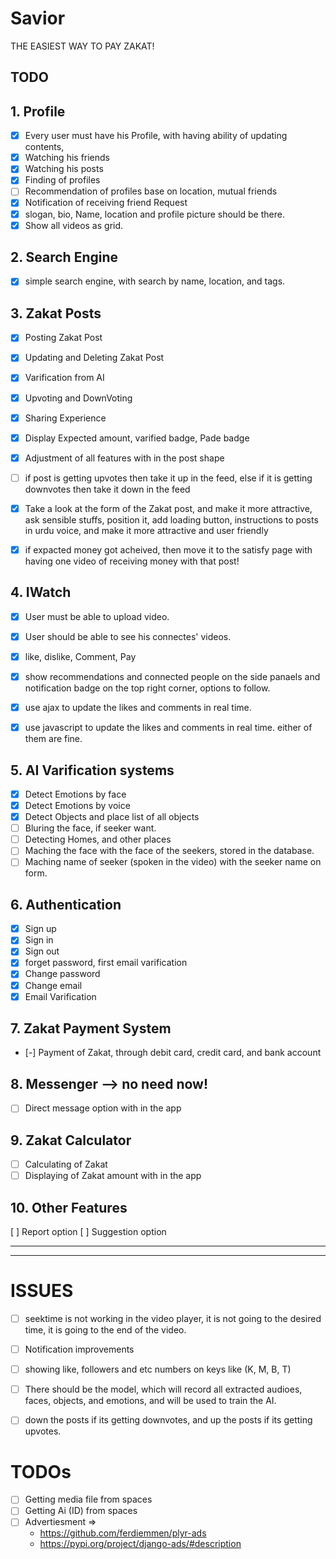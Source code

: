 # Savior

THE EASIEST WAY TO PAY ZAKAT!

## TODO

## 1. Profile

- [X] Every user must have his Profile, with having ability of updating contents,
- [X] Watching his friends
- [X] Watching his posts
- [X] Finding of profiles
- [ ] Recommendation of profiles base on location, mutual friends 
- [X] Notification of receiving friend Request
- [X] slogan, bio, Name, location and profile picture should be there.
- [X] Show all videos as grid.

## 2. Search Engine

- [X] simple search engine, with search by name, location, and tags.


## 3. Zakat Posts

- [X] Posting Zakat Post
- [X] Updating and Deleting Zakat Post
- [X] Varification from AI
- [X] Upvoting and DownVoting
- [X] Sharing Experience
- [X] Display Expected amount, varified badge, Pade badge 
- [X] Adjustment of all features with in the post shape
- [ ] if post is getting upvotes then take it up in the feed, else if it is getting downvotes then take it down in the feed
- [X] Take a look at the form of the Zakat post, and make it more attractive, ask sensible stuffs, position it, add loading button, instructions to posts in urdu voice, and make it more attractive and user friendly 
- [X] if expacted money got acheived, then move it to the satisfy page with having one video of receiving money with that post!


## 4. IWatch

- [X] User must be able to upload video.
- [X] User should be able to see his connectes' videos.
- [X] like, dislike, Comment, Pay
- [X] show recommendations and connected people on the side panaels and notification badge on the top right corner, options to follow.
- [X]  use ajax to update the likes and comments in real time.
- [X]  use javascript to update the likes and comments in real time. either of them are fine.


## 5. AI Varification systems

- [X] Detect Emotions by face
- [X] Detect Emotions by voice
- [X] Detect Objects and place list of all objects
- [ ] Bluring the face, if seeker want.
- [ ] Detecting Homes, and other places
- [ ] Maching the face with the face of the seekers, stored in the database.
- [ ] Maching name of seeker (spoken in the video) with the seeker name on form.

## 6. Authentication

- [X] Sign up
- [X] Sign in
- [X] Sign out
- [X] forget password, first email varification
- [X] Change password
- [X] Change email
- [X] Email Varification

## 7. Zakat Payment System

- [-] Payment of Zakat, through debit card, credit card, and bank account


## 8. Messenger --> no need now!

- [ ] Direct message option with in the app

## 9. Zakat Calculator

- [ ] Calculating of Zakat
- [ ] Displaying of Zakat amount with in the app

## 10. Other Features
[ ] Report option
[ ] Suggestion option 





----
----

# ISSUES

- [ ] seektime is not working in the video player, it is not going to the desired time, it is going to the end of the video.
- [ ] Notification improvements
- [ ] showing like, followers and etc numbers on keys like (K, M, B, T)
- [ ] There should be the model, which will record all extracted audioes, faces, objects, and emotions, and will be used to train the AI.
- [ ] down the posts if its getting downvotes, and up the posts if its getting upvotes.


# TODOs

- [ ] Getting media file from spaces 
- [ ] Getting Ai (ID) from spaces
- [ ] Advertiesment => 
    - https://github.com/ferdiemmen/plyr-ads
    - https://pypi.org/project/django-ads/#description 